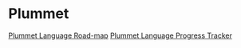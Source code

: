 # Plummet

[Plummet Language Road-map](https://docs.google.com/document/d/1dmBL6QhTiLT7w80acUJXfOiCMTvuXeIwxsVqcohgmPc/edit?usp=sharing)
[Plummet Language Progress Tracker](https://docs.google.com/spreadsheets/d/18qF8n_Zl2lE_617oXU3gwUYCmysZrsdRO5bC3j8dP9k/edit?usp=sharing)
